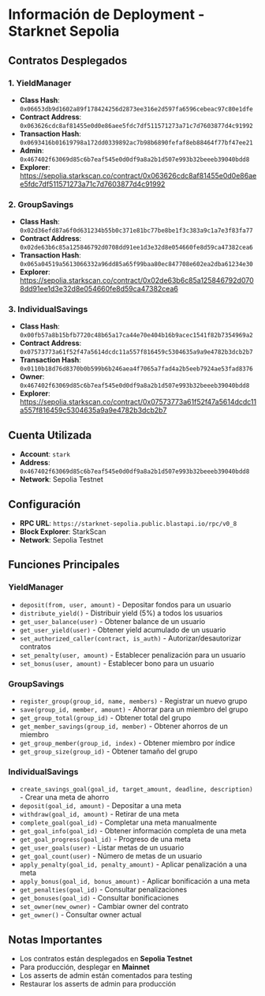 # Información de Deployment - Starknet Sepolia

## Contratos Desplegados

### 1. YieldManager
- **Class Hash**: `0x06653db9d1602a89f178424256d2873ee316e2d597fa6596cebeac97c80e1dfe`
- **Contract Address**: `0x063626cdc8af81455e0d0e86aee5fdc7df511571273a71c7d7603877d4c91992`
- **Transaction Hash**: `0x0693416b01619798a172dd0339892ac7b98b6890fefaf8eb88464f77bf47ee21`
- **Admin**: `0x467402f63069d85c6b7eaf545e0d0df9a8a2b1d507e993b32beeeb39040bdd8`
- **Explorer**: https://sepolia.starkscan.co/contract/0x063626cdc8af81455e0d0e86aee5fdc7df511571273a71c7d7603877d4c91992

### 2. GroupSavings
- **Class Hash**: `0x02d36efd87a6f0d631234b55b0c371e81bc77be8be1f3c383a9c1a7e3f83fa77`
- **Contract Address**: `0x02de63b6c85a125846792d0708dd91ee1d3e32d8e054660fe8d59ca47382cea6`
- **Transaction Hash**: `0x065a04519a5613066332a96dd85a65f99baa80ec847708e602ea2dba61234e30`
- **Explorer**: https://sepolia.starkscan.co/contract/0x02de63b6c85a125846792d0708dd91ee1d3e32d8e054660fe8d59ca47382cea6

### 3. IndividualSavings
- **Class Hash**: `0x00fb57a8b15bfb7720c48b65a17ca44e70e404b16b9acec1541f82b7354969a2`
- **Contract Address**: `0x07573773a61f52f47a5614dcdc11a557f816459c5304635a9a9e4782b3dcb2b7`
- **Transaction Hash**: `0x0110b18d76d8370b0b599b6b246aea4f7065a7fad4a2b5eeb7924ae53fad8376`
- **Owner**: `0x467402f63069d85c6b7eaf545e0d0df9a8a2b1d507e993b32beeeb39040bdd8`
- **Explorer**: https://sepolia.starkscan.co/contract/0x07573773a61f52f47a5614dcdc11a557f816459c5304635a9a9e4782b3dcb2b7

## Cuenta Utilizada
- **Account**: `stark`
- **Address**: `0x467402f63069d85c6b7eaf545e0d0df9a8a2b1d507e993b32beeeb39040bdd8`
- **Network**: Sepolia Testnet

## Configuración
- **RPC URL**: `https://starknet-sepolia.public.blastapi.io/rpc/v0_8`
- **Block Explorer**: StarkScan
- **Network**: Sepolia Testnet

## Funciones Principales

### YieldManager
- `deposit(from, user, amount)` - Depositar fondos para un usuario
- `distribute_yield()` - Distribuir yield (5%) a todos los usuarios
- `get_user_balance(user)` - Obtener balance de un usuario
- `get_user_yield(user)` - Obtener yield acumulado de un usuario
- `set_authorized_caller(contract, is_auth)` - Autorizar/desautorizar contratos
- `set_penalty(user, amount)` - Establecer penalización para un usuario
- `set_bonus(user, amount)` - Establecer bono para un usuario

### GroupSavings
- `register_group(group_id, name, members)` - Registrar un nuevo grupo
- `save(group_id, member, amount)` - Ahorrar para un miembro del grupo
- `get_group_total(group_id)` - Obtener total del grupo
- `get_member_savings(group_id, member)` - Obtener ahorros de un miembro
- `get_group_member(group_id, index)` - Obtener miembro por índice
- `get_group_size(group_id)` - Obtener tamaño del grupo

### IndividualSavings
- `create_savings_goal(goal_id, target_amount, deadline, description)` - Crear una meta de ahorro
- `deposit(goal_id, amount)` - Depositar a una meta
- `withdraw(goal_id, amount)` - Retirar de una meta
- `complete_goal(goal_id)` - Completar una meta manualmente
- `get_goal_info(goal_id)` - Obtener información completa de una meta
- `get_goal_progress(goal_id)` - Progreso de una meta
- `get_user_goals(user)` - Listar metas de un usuario
- `get_goal_count(user)` - Número de metas de un usuario
- `apply_penalty(goal_id, penalty_amount)` - Aplicar penalización a una meta
- `apply_bonus(goal_id, bonus_amount)` - Aplicar bonificación a una meta
- `get_penalties(goal_id)` - Consultar penalizaciones
- `get_bonuses(goal_id)` - Consultar bonificaciones
- `set_owner(new_owner)` - Cambiar owner del contrato
- `get_owner()` - Consultar owner actual

## Notas Importantes
- Los contratos están desplegados en **Sepolia Testnet**
- Para producción, desplegar en **Mainnet**
- Los asserts de admin están comentados para testing
- Restaurar los asserts de admin para producción 